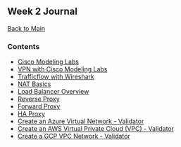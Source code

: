 ## Week 2 Journal 

[Back to Main](../README.md)

### Contents 
* [Cisco Modeling Labs](../../projects/cisco-modeling-labs/journal.md)
* [VPN with Cisco Modeling Labs]()
* [Trafficflow with Wireshark]()
* [NAT Basics]()
* [Load Balancer Overview]()
* [Reverse Proxy](../../projects/reverse-proxy-squid/journal.md)
* [Forward Proxy](../../projects/forward-proxy/journal.md)
* [HA Proxy]()
* [Create an Azure Virtual Network - Validator]()
* [Create an AWS Virtual Private Cloud (VPC) - Validator]()
* [Create a GCP VPC Network - Validator]()
